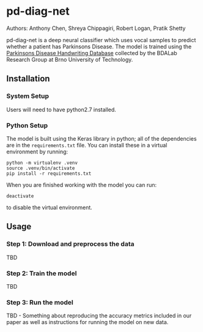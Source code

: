 pd-diag-net
===========

Authors: Anthony Chen, Shreya Chippagiri, Robert Logan, Pratik Shetty

pd-diag-net is a deep neural classifier which uses vocal samples to predict
whether a patient has Parkinsons Disease. The model is trained using the
[Parkinsons Disease Handwriting Database](http://bdalab.utko.feec.vutbr.cz/)
collected by the BDALab Research Group at Brno University of Technology.


Installation
------------

### System Setup
Users will need to have python2.7 installed.

### Python Setup
The model is built using the Keras library in python; all of the dependencies
are in the `requirements.txt` file. You can install these in a virtual
environment by running:
```
python -m virtualenv .venv
source .venv/bin/activate
pip install -r requirements.txt
```
When you are finished working with the model you can run:
```
deactivate
```
to disable the virtual environment.


Usage
-----

### Step 1: Download and preprocess the data
TBD

### Step 2: Train the model
TBD

### Step 3: Run the model
TBD - Something about reproducing the accuracy metrics included in our paper as
well as instructions for running the model on new data.

